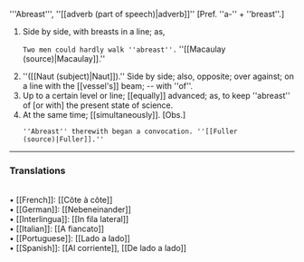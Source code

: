 '''Abreast''', ''[[adverb (part of speech)|adverb]]'' [Pref. ''a-'' + ''breast''.]

<ol>
<li>Side by side, with breasts in a line; as,

<code>Two men could hardly walk ''abreast''.</code> ''[[Macaulay (source)|Macaulay]].''

<li> ''([[Naut (subject)|Naut]]).'' Side by side; also, opposite; over against; on a line with the [[vessel's]] beam; -- with ''of''.

<li> Up to a certain level or line; [[equally]] advanced; as, to keep ''abreast'' of [or with] the present state of science.

<li> At the same time; [[simultaneously]]. [Obs.]

<code>''Abreast'' therewith began a convocation. ''[[Fuller (source)|Fuller]].''</code>
</ol>

<HR> <P> <H3>Translations</H3>
<BR>• [[French]]: [[Côte à côte]]
<BR>• [[German]]: [[Nebeneinander]]
<BR>• [[Interlingua]]: [[In fila lateral]]
<BR>• [[Italian]]: [[A fiancato]]
<BR>• [[Portuguese]]: [[Lado a lado]]
<BR>• [[Spanish]]: [[Al corriente]], [[De lado a lado]]
<BR>